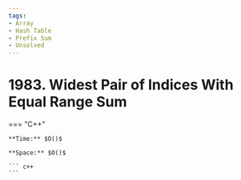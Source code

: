 ```yaml
---
tags:
- Array
- Hash Table
- Prefix Sum
- Unsolved
---
```



# 1983. Widest Pair of Indices With Equal Range Sum

=== "C++"

    **Time:** $O()$

    **Space:** $O()$

    ``` c++
    ```